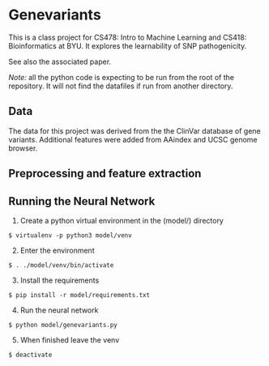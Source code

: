 # Genevariants

This is a class project for CS478: Intro to Machine Learning and CS418: Bioinformatics at BYU.
It explores the learnability of SNP pathogenicity.

See also the associated paper.

*Note:* all the python code is expecting to be run from the root of the repository. It will not find the datafiles if run from another directory.

## Data
The data for this project was derived from the the ClinVar database of gene variants.
Additional features were added from AAindex and UCSC genome browser.

## Preprocessing and feature extraction 


## Running the Neural Network

1. Create a python virtual environment in the (model/) directory
``` 
$ virtualenv -p python3 model/venv
```
2. Enter the environment
```
$ . ./model/venv/bin/activate
```

3. Install the requirements
```
$ pip install -r model/requirements.txt
```

4. Run the neural network 
```
$ python model/genevariants.py
```

5. When finished leave the venv
```
$ deactivate
```
